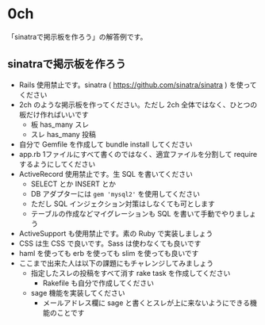 # 0ch

「sinatraで掲示板を作ろう」の解答例です。

## sinatraで掲示板を作ろう

- Rails 使用禁止です。sinatra ( https://github.com/sinatra/sinatra ) を使ってください
- 2ch のような掲示板を作ってください。ただし 2ch 全体ではなく、ひとつの板だけ作ればいいです
  - 板 has_many スレ
  - スレ has_many 投稿
- 自分で Gemfile を作成して bundle install してください
- app.rb 1ファイルにすべて書くのではなく、適宜ファイルを分割して require するようにしてください
- ActiveRecord 使用禁止です。生 SQL を書いてください
  - SELECT とか INSERT とか
  - DB アダプターには `gem 'mysql2'` を使用してください
  - ただし SQL インジェクション対策はしなくても可とします
  - テーブルの作成などマイグレーションも SQL を書いて手動でやりましょう
- ActiveSupport も使用禁止です。素の Ruby で実装しましょう  
- CSS は生 CSS で良いです。Sass は使わなくても良いです
- haml を使っても erb を使っても slim を使っても良いです
- ここまで出来た人は以下の課題にもチャレンジしてみましょう
  - 指定したスレの投稿をすべて消す rake task を作成してください
    - Rakefile も自分で作成してください
  - sage 機能を実装してください
    - メールアドレス欄に sage と書くとスレが上に来ないようにできる機能のことです
